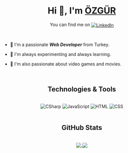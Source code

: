 <h1 align="center">Hi 👋, I'm <a href="#">ÖZGÜR</a></h1>
<p align="center">You can find me on <a href="https://www.linkedin.com/in/ozgur-gokdemir/" target="_blank"><img align="center" alt="LinkedIn" src="https://img.shields.io/badge/LinkedIn-informational?style=flat&color=0A66C2&logo=linkedin&logoColor=white"></a></p>
<br>
<ul>
  <li><p>🚀 I'm a passionate <strong><em>Web Developer</em></strong> from Turkey.</p></li>
  <li><p>🧪 I'm always experimenting and always learning.</p></li>
  <li><p>🥰 I'm also passionate about video games and movies.</p></li>
</ul>
<br>

<h2 align="center">Technologies & Tools</h2>
<br>
<div align="center">
  <img alt="CSharp" src="https://img.shields.io/badge/Code-C%23-informational?style=flat&color=2bbc8a&logo=csharp&logoColor=white">
  <img alt="JavaScript" src="https://img.shields.io/badge/Code-JavaScript-informational?style=flat&color=2bbc8a&logo=javascript&logoColor=white">
  <img alt="HTML" src="https://img.shields.io/badge/Code-HTML-informational?style=flat&color=2bbc8a&logo=html5&logoColor=white">
  <img alt="CSS" src="https://img.shields.io/badge/Code-CSS-informational?style=flat&color=2bbc8a&logo=css3&logoColor=white">
</div>
<br>

<h2 align="center">GitHub Stats</h2>
<br>
<div align="center">
  <a href="https://github.com/Rawthul/Rawthul">
    <img align="center" src="https://github-readme-stats.vercel.app/api/top-langs/?username=Rawthul&langs_count=3&title_color=fff&text_color=c9d1d9&icon_color=2bbc8a&border_color=30363d&bg_color=0d1117">
  </a>
  <a href="https://github.com/Rawthul/Rawthul">
    <img align="center" src="https://github-readme-stats.vercel.app/api?username=Rawthul&count_private=true&show_icons=true&line_height=27&title_color=fff&text_color=c9d1d9&icon_color=2bbc8a&border_color=30363d&bg_color=0d1117">
  </a>
</div>
